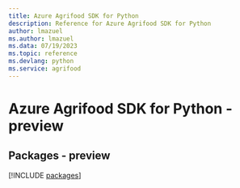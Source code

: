 ```yaml
---
title: Azure Agrifood SDK for Python
description: Reference for Azure Agrifood SDK for Python
author: lmazuel
ms.author: lmazuel
ms.data: 07/19/2023
ms.topic: reference
ms.devlang: python
ms.service: agrifood
---
```

# Azure Agrifood SDK for Python - preview
## Packages - preview
[!INCLUDE [packages](agrifood-index.md)]